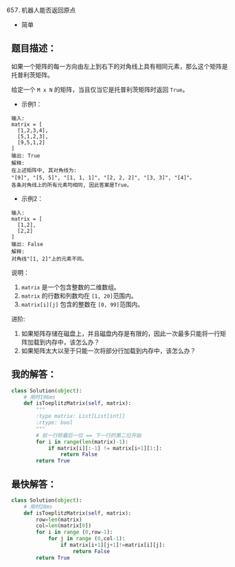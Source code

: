657. 机器人能否返回原点

- 简单

## 题目描述：
如果一个矩阵的每一方向由左上到右下的对角线上具有相同元素，那么这个矩阵是托普利茨矩阵。

给定一个 `M x N` 的矩阵，当且仅当它是托普利茨矩阵时返回 `True`。

- 示例1：
```
输入:
matrix = [
  [1,2,3,4],
  [5,1,2,3],
  [9,5,1,2]
]
输出: True
解释:
在上述矩阵中, 其对角线为:
"[9]", "[5, 5]", "[1, 1, 1]", "[2, 2, 2]", "[3, 3]", "[4]"。
各条对角线上的所有元素均相同, 因此答案是True。
```

- 示例2：
```
输入:
matrix = [
  [1,2],
  [2,2]
]
输出: False
解释:
对角线"[1, 2]"上的元素不同。
```

说明：
1. `matrix` 是一个包含整数的二维数组。
2. `matrix` 的行数和列数均在 `[1, 20]`范围内。
3. `matrix[i][j]` 包含的整数在 `[0, 99]`范围内。

进阶:
1. 如果矩阵存储在磁盘上，并且磁盘内存是有限的，因此一次最多只能将一行矩阵加载到内存中，该怎么办？
2. 如果矩阵太大以至于只能一次将部分行加载到内存中，该怎么办？

## 我的解答：
``` python
class Solution(object):
    # 用时196ms
    def isToeplitzMatrix(self, matrix):
        """
        :type matrix: List[List[int]]
        :rtype: bool
        """
        # 前一行除最后一位 == 下一行的第二位开始
        for i in range(len(matrix)-1):
            if matrix[i][:-1] != matrix[i+1][1:]:
                return False
        return True
```

## 最快解答：
``` python
class Solution(object):
    # 用时28ms
    def isToeplitzMatrix(self, matrix):
        row=len(matrix)
        col=len(matrix[0])
        for i in range (0,row-1):
            for j in range (0,col-1):
                if matrix[i+1][j+1]!=matrix[i][j]:
                    return False
        return True
```
